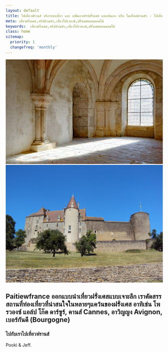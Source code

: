 ```yaml
---
layout: default
title: ไปเที่ยวฟรานส์ บริการนำเที่ยว และ แพ็คเกจทัวร์ฝรั่งเศส แบบกันเอง หรือ ในสไตล์ส่วนตัว - ไปเที่ยวฟรานส์ 
meta: เที่ยวฝรั่งเศส,ทริปส่วนตัว,เที่ยวโปรวองซ์,ฝรั่งเศสตอนตอนใต้
keywords:  เที่ยวฝรั่งเศส,ทริปส่วนตัว,เที่ยวโปรวองซ์,ฝรั่งเศสตอนตอนใต้ 
class: home
sitemap:
  priority: 1
  changefreq: 'monthly'
---
```





<div class="intro-picture">
    <img src="img/fontenay.jpg" alt="" id="one">
    <img src="img/chateauneuf.jpg" alt="" id="two">
</div>


##  Paitiewfrance ออกแบบนำเที่ยวฝรั่งเศสแบบเจาะลึก เราคัดสรรสถานที่ท่องเที่ยวที่น่าสนใจในหลายๆแคว้นของฝรั่งเศส อาทิเช่น โพรวองซ์ แอล์ป โก๊ต ดาร์ซูร์, คานส์ Cannes, อาวิญญง Avignon, เบอร์กันดี (Bourgogne)

### ไปกับเราไปเที่ยวฟรานส์


Pooki & Jeff.  



